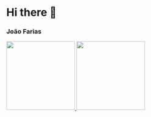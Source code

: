 # Hi there 👋
### João Farias

<a href="https://github.com/bernas04">
  <img height="180em" src="https://github-readme-stats.vercel.app/api?username=bernas04&theme=tokyonight&show_icons=true" />
  <img height="180em" src="https://github-readme-stats.vercel.app/api/top-langs/?username=bernas04&theme=tokyonight&layout=compact" />
</a>
